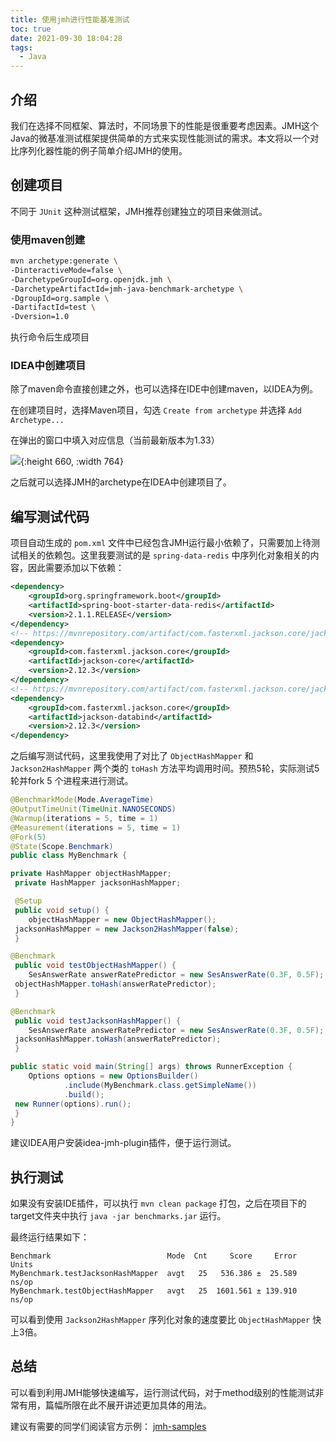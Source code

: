```yaml
---
title: 使用jmh进行性能基准测试
toc: true
date: 2021-09-30 18:04:28
tags:
  - Java
---
```

## 介绍 
我们在选择不同框架、算法时，不同场景下的性能是很重要考虑因素。JMH这个Java的微基准测试框架提供简单的方式来实现性能测试的需求。本文将以一个对比序列化器性能的例子简单介绍JMH的使用。
## 创建项目
不同于 `JUnit` 这种测试框架，JMH推荐创建独立的项目来做测试。
### 使用maven创建
  ``` bash 
  mvn archetype:generate \
  -DinteractiveMode=false \
  -DarchetypeGroupId=org.openjdk.jmh \
  -DarchetypeArtifactId=jmh-java-benchmark-archetype \
  -DgroupId=org.sample \
  -DartifactId=test \
  -Dversion=1.0
  ```
  执行命令后生成项目
### IDEA中创建项目

除了maven命令直接创建之外，也可以选择在IDE中创建maven，以IDEA为例。

在创建项目时，选择Maven项目，勾选 `Create from archetype` 并选择 `Add Archetype...`

在弹出的窗口中填入对应信息（当前最新版本为1.33）

![](https://noteedit.oss-cn-beijing.aliyuncs.com/uPic/Vu299C1632985257.png){:height 660, :width 764}

之后就可以选择JMH的archetype在IDEA中创建项目了。

## 编写测试代码 

项目自动生成的 `pom.xml` 文件中已经包含JMH运行最小依赖了，只需要加上待测试相关的依赖包。这里我要测试的是 `spring-data-redis` 中序列化对象相关的内容，因此需要添加以下依赖：

``` xml
<dependency>
    <groupId>org.springframework.boot</groupId>
    <artifactId>spring-boot-starter-data-redis</artifactId>
    <version>2.1.1.RELEASE</version>
</dependency>
<!-- https://mvnrepository.com/artifact/com.fasterxml.jackson.core/jackson-core -->
<dependency>
    <groupId>com.fasterxml.jackson.core</groupId>
    <artifactId>jackson-core</artifactId>
    <version>2.12.3</version>
</dependency>
<!-- https://mvnrepository.com/artifact/com.fasterxml.jackson.core/jackson-databind -->
<dependency>
    <groupId>com.fasterxml.jackson.core</groupId>
    <artifactId>jackson-databind</artifactId>
    <version>2.12.3</version>
</dependency>
```
之后编写测试代码，这里我使用了对比了 `ObjectHashMapper` 和 `Jackson2HashMapper` 两个类的 `toHash` 方法平均调用时间。预热5轮，实际测试5轮并fork 5 个进程来进行测试。

``` java
@BenchmarkMode(Mode.AverageTime)  
@OutputTimeUnit(TimeUnit.NANOSECONDS)  
@Warmup(iterations = 5, time = 1)  
@Measurement(iterations = 5, time = 1)  
@Fork(5)  
@State(Scope.Benchmark)  
public class MyBenchmark {  

private HashMapper objectHashMapper;  
 private HashMapper jacksonHashMapper;  

 @Setup  
 public void setup() {  
    objectHashMapper = new ObjectHashMapper();  
 jacksonHashMapper = new Jackson2HashMapper(false);  
 }  

@Benchmark  
 public void testObjectHashMapper() {  
    SesAnswerRate answerRatePredictor = new SesAnswerRate(0.3F, 0.5F);  
 objectHashMapper.toHash(answerRatePredictor);  
 }  

@Benchmark  
 public void testJacksonHashMapper() {  
    SesAnswerRate answerRatePredictor = new SesAnswerRate(0.3F, 0.5F);  
 jacksonHashMapper.toHash(answerRatePredictor);  
 }  

public static void main(String[] args) throws RunnerException {  
    Options options = new OptionsBuilder()  
            .include(MyBenchmark.class.getSimpleName())  
            .build();  
 new Runner(options).run();  
 }  
}
```
  建议IDEA用户安装idea-jmh-plugin插件，便于运行测试。
## 执行测试

如果没有安装IDE插件，可以执行 `mvn clean package` 打包，之后在项目下的target文件夹中执行 `java -jar benchmarks.jar` 运行。

最终运行结果如下：

```
Benchmark                          Mode  Cnt     Score     Error  Units
MyBenchmark.testJacksonHashMapper  avgt   25   536.386 ±  25.589  ns/op
MyBenchmark.testObjectHashMapper   avgt   25  1601.561 ± 139.910  ns/op
```

可以看到使用 `Jackson2HashMapper` 序列化对象的速度要比 `ObjectHashMapper` 快上3倍。

## 总结

可以看到利用JMH能够快速编写，运行测试代码，对于method级别的性能测试非常有用，篇幅所限在此不展开讲述更加具体的用法。

建议有需要的同学们阅读官方示例： [jmh-samples](http://hg.openjdk.java.net/code-tools/jmh/file/2be2df7dbaf8/jmh-samples/src/main/java/org/openjdk/jmh/samples/)
